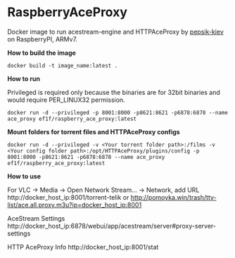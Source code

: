 # RaspberryAceProxy

Docker image to run acestream-engine and HTTPAceProxy by [pepsik-kiev](https://github.com/pepsik-kiev/HTTPAceProxy) on RaspberryPI, ARMv7.

**How to build the image**
```
docker build -t image_name:latest .
```

**How to run**

Privileged is required only because the binaries are for 32bit binaries and would require PER_LINUX32 permission.
```
docker run -d --privileged -p 8001:8000 -p8621:8621 -p6878:6878 --name ace_proxy ef1f/raspberry_ace_proxy:latest
```
**Mount folders for torrent files and HTTPAceProxy configs**
```
docker run -d --privileged -v <Your torrent folder path>:/films -v <Your config folder path>:/opt/HTTPAceProxy/plugins/config -p 8001:8000 -p8621:8621 -p6878:6878 --name ace_proxy ef1f/raspberry_ace_proxy:latest
```

**How to use**

For VLC -> Media -> Open Network Stream... -> Network, add URL http://docker_host_ip:8001/torrent-telik or http://pomoyka.win/trash/ttv-list/ace.all.proxy.m3u?ip=docker_host_ip:8001

AceStream Settings http://docker_host_ip:6878/webui/app/acestream/server#proxy-server-settings

HTTP AceProxy Info http://docker_host_ip:8001/stat
